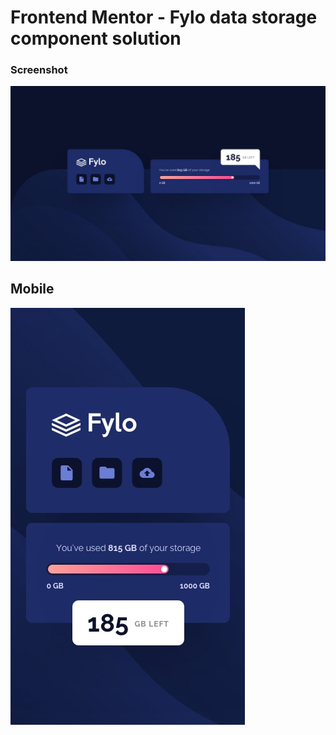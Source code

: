 # Frontend Mentor - Fylo data storage component solution

### Screenshot
![](design/desktop-design.jpg)

## Mobile
![](design/mobile-design.jpg)

